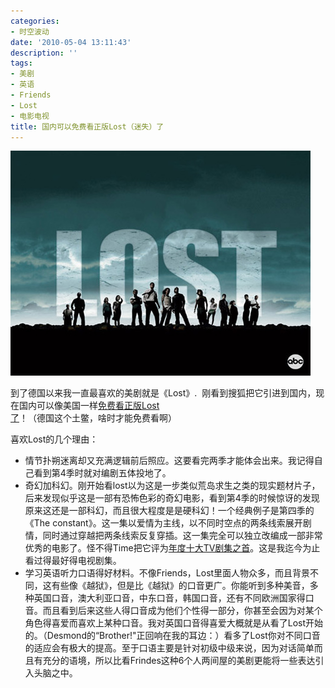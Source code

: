 ```yaml
---
categories:
- 时空波动
date: '2010-05-04 13:11:43'
description: ''
tags:
- 美剧
- 英语
- Friends
- Lost
- 电影电视
title: 国内可以免费看正版Lost（迷失）了
---
```

[![](/assets/spacetimewave/2010/05/lost-logo.jpg "lost-logo")](/assets/spacetimewave/2010/05/lost-logo.jpg)



到了德国以来我一直最喜欢的美剧就是《Lost》.  刚看到搜狐把它引进到国内，现在国内可以像美国一样[免费看正版Lost了](http://tv.sohu.com/s2010/lost/)！（德国这个土鳖，啥时才能免费看啊）



喜欢Lost的几个理由：

* 情节扑朔迷离却又充满逻辑前后照应。这要看完两季才能体会出来。我记得自己看到第4季时就对编剧五体投地了。
* 奇幻加科幻。刚开始看lost以为这是一步类似荒岛求生之类的现实题材片子，后来发现似乎这是一部有恐怖色彩的奇幻电影，看到第4季的时候惊讶的发现原来这还是一部科幻，而且很大程度是是硬科幻！一个经典例子是第四季的《The constant》。这一集以爱情为主线，以不同时空点的两条线索展开剧情，同时通过穿越把两条线索反复穿插。这一集完全可以独立改编成一部非常优秀的电影了。怪不得Time把它评为[年度十大TV剧集之首](http://www.time.com/time/specials/packages/article/0,28804,1855948_1863367,00.html)。这是我迄今为止看过得最好得电视剧集。
* 学习英语听力口语得好材料。不像Friends，Lost里面人物众多，而且背景不同，这有些像《越狱》，但是比《越狱》的口音更广。你能听到多种美音，多种英国口音，澳大利亚口音，中东口音，韩国口音，还有不同欧洲国家得口音。而且看到后来这些人得口音成为他们个性得一部分，你甚至会因为对某个角色得喜爱而喜欢上某种口音。我对英国口音得喜爱大概就是从看了Lost开始的。（Desmond的“Brother!"正回响在我的耳边：）看多了Lost你对不同口音的适应会有极大的提高。至于口语主要是针对初级中级来说，因为对话简单而且有充分的语境，所以比看Frindes这种6个人两间屋的美剧更能将一些表达引入头脑之中。
